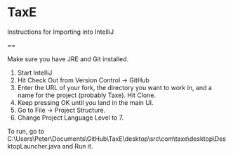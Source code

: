 TaxE
==

Instructions for Importing into IntelliJ

==

Make sure you have JRE and Git installed.

1. Start IntelliJ
2. Hit Check Out from Version Control -> GitHub
3. Enter the URL of your fork, the directory you want to work in, and a name for the project (probably Taxe). Hit Clone.
4. Keep pressing OK until you land in the main UI.
5. Go to File -> Project Structure.
6. Change Project Language Level to 7.

To run, go to C:\Users\Peter\Documents\GitHub\TaxE\desktop\src\com\taxe\desktop\DesktopLauncher.java and Run it.

